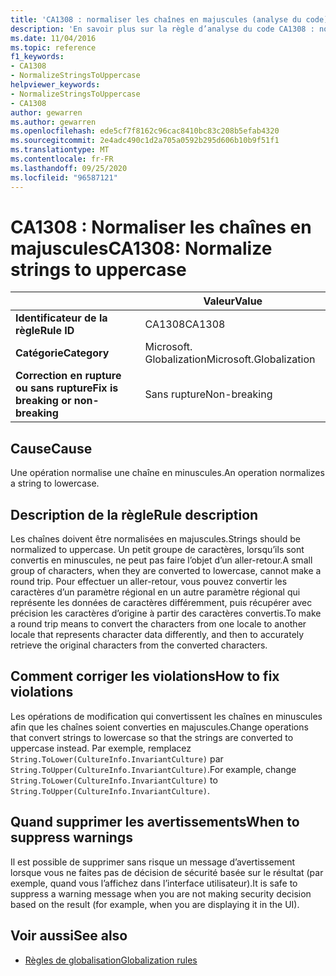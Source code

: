 ```yaml
---
title: 'CA1308 : normaliser les chaînes en majuscules (analyse du code)'
description: 'En savoir plus sur la règle d’analyse du code CA1308 : normaliser les chaînes en majuscules'
ms.date: 11/04/2016
ms.topic: reference
f1_keywords:
- CA1308
- NormalizeStringsToUppercase
helpviewer_keywords:
- NormalizeStringsToUppercase
- CA1308
author: gewarren
ms.author: gewarren
ms.openlocfilehash: ede5cf7f8162c96cac8410bc83c208b5efab4320
ms.sourcegitcommit: 2e4adc490c1d2a705a0592b295d606b10b9f51f1
ms.translationtype: MT
ms.contentlocale: fr-FR
ms.lasthandoff: 09/25/2020
ms.locfileid: "96587121"
---
```

# <a name="ca1308-normalize-strings-to-uppercase"></a><span data-ttu-id="3a319-103">CA1308 : Normaliser les chaînes en majuscules</span><span class="sxs-lookup"><span data-stu-id="3a319-103">CA1308: Normalize strings to uppercase</span></span>

| | <span data-ttu-id="3a319-104">Valeur</span><span class="sxs-lookup"><span data-stu-id="3a319-104">Value</span></span> |
|-|-|
| <span data-ttu-id="3a319-105">**Identificateur de la règle**</span><span class="sxs-lookup"><span data-stu-id="3a319-105">**Rule ID**</span></span> |<span data-ttu-id="3a319-106">CA1308</span><span class="sxs-lookup"><span data-stu-id="3a319-106">CA1308</span></span>|
| <span data-ttu-id="3a319-107">**Catégorie**</span><span class="sxs-lookup"><span data-stu-id="3a319-107">**Category**</span></span> |<span data-ttu-id="3a319-108">Microsoft. Globalization</span><span class="sxs-lookup"><span data-stu-id="3a319-108">Microsoft.Globalization</span></span>|
| <span data-ttu-id="3a319-109">**Correction en rupture ou sans rupture**</span><span class="sxs-lookup"><span data-stu-id="3a319-109">**Fix is breaking or non-breaking**</span></span> |<span data-ttu-id="3a319-110">Sans rupture</span><span class="sxs-lookup"><span data-stu-id="3a319-110">Non-breaking</span></span>|

## <a name="cause"></a><span data-ttu-id="3a319-111">Cause</span><span class="sxs-lookup"><span data-stu-id="3a319-111">Cause</span></span>

<span data-ttu-id="3a319-112">Une opération normalise une chaîne en minuscules.</span><span class="sxs-lookup"><span data-stu-id="3a319-112">An operation normalizes a string to lowercase.</span></span>

## <a name="rule-description"></a><span data-ttu-id="3a319-113">Description de la règle</span><span class="sxs-lookup"><span data-stu-id="3a319-113">Rule description</span></span>

<span data-ttu-id="3a319-114">Les chaînes doivent être normalisées en majuscules.</span><span class="sxs-lookup"><span data-stu-id="3a319-114">Strings should be normalized to uppercase.</span></span> <span data-ttu-id="3a319-115">Un petit groupe de caractères, lorsqu’ils sont convertis en minuscules, ne peut pas faire l’objet d’un aller-retour.</span><span class="sxs-lookup"><span data-stu-id="3a319-115">A small group of characters, when they are converted to lowercase, cannot make a round trip.</span></span> <span data-ttu-id="3a319-116">Pour effectuer un aller-retour, vous pouvez convertir les caractères d’un paramètre régional en un autre paramètre régional qui représente les données de caractères différemment, puis récupérer avec précision les caractères d’origine à partir des caractères convertis.</span><span class="sxs-lookup"><span data-stu-id="3a319-116">To make a round trip means to convert the characters from one locale to another locale that represents character data differently, and then to accurately retrieve the original characters from the converted characters.</span></span>

## <a name="how-to-fix-violations"></a><span data-ttu-id="3a319-117">Comment corriger les violations</span><span class="sxs-lookup"><span data-stu-id="3a319-117">How to fix violations</span></span>

<span data-ttu-id="3a319-118">Les opérations de modification qui convertissent les chaînes en minuscules afin que les chaînes soient converties en majuscules.</span><span class="sxs-lookup"><span data-stu-id="3a319-118">Change operations that convert strings to lowercase so that the strings are converted to uppercase instead.</span></span> <span data-ttu-id="3a319-119">Par exemple, remplacez `String.ToLower(CultureInfo.InvariantCulture)` par `String.ToUpper(CultureInfo.InvariantCulture)`.</span><span class="sxs-lookup"><span data-stu-id="3a319-119">For example, change `String.ToLower(CultureInfo.InvariantCulture)` to `String.ToUpper(CultureInfo.InvariantCulture)`.</span></span>

## <a name="when-to-suppress-warnings"></a><span data-ttu-id="3a319-120">Quand supprimer les avertissements</span><span class="sxs-lookup"><span data-stu-id="3a319-120">When to suppress warnings</span></span>

<span data-ttu-id="3a319-121">Il est possible de supprimer sans risque un message d’avertissement lorsque vous ne faites pas de décision de sécurité basée sur le résultat (par exemple, quand vous l’affichez dans l’interface utilisateur).</span><span class="sxs-lookup"><span data-stu-id="3a319-121">It is safe to suppress a warning message when you are not making security decision based on the result (for example, when you are displaying it in the UI).</span></span>

## <a name="see-also"></a><span data-ttu-id="3a319-122">Voir aussi</span><span class="sxs-lookup"><span data-stu-id="3a319-122">See also</span></span>

- [<span data-ttu-id="3a319-123">Règles de globalisation</span><span class="sxs-lookup"><span data-stu-id="3a319-123">Globalization rules</span></span>](globalization-warnings.md)
